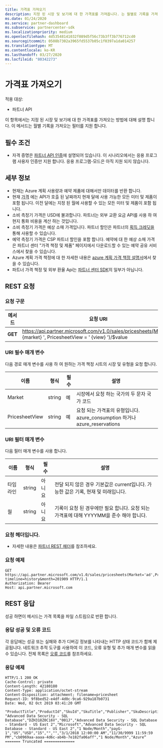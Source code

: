 ```yaml
---
title: 가격표 가져오기
description: 지정 된 시장 및 보기에 대 한 가격표를 가져옵니다. 는 월별로 기록을 가져오는 필터를 지원 합니다.
ms.date: 01/24/2020
ms.service: partner-dashboard
ms.subservice: partnercenter-sdk
ms.localizationpriority: medium
ms.openlocfilehash: 4d53548141032f089d5f56c73b3ff3b776712cd0
ms.sourcegitcommit: 0508b7302a3965fd5537b05c1f0397a1da014257
ms.translationtype: MT
ms.contentlocale: ko-KR
ms.lasthandoff: 03/27/2020
ms.locfileid: "80342273"
---
```

# <a name="get-a-price-sheet"></a>가격표 가져오기

적용 대상:

- 파트너 API

이 항목에서는 지정 된 시장 및 보기에 대 한 가격표를 가져오는 방법에 대해 설명 합니다. 이 메서드는 월별 기록을 가져오는 필터를 지원 합니다.

## <a name="prerequisites"></a>필수 조건

- 자격 증명은 [파트너 API 인증](api-authentication.md)에 설명되어 있습니다. 이 시나리오에서는 응용 프로그램 사용자 인증만 지원 합니다. 응용 프로그램-모드은 아직 지원 되지 않습니다.

## <a name="details"></a>세부 정보

- 현재는 Azure 계획 사용량과 예약 제품에 대해서만 데이터를 반환 합니다.
- 현재 [가격](pricing.md) 에는 API가 호출 된 날짜까지 현재 달에 사용 가능한 모든 미터 및 제품이 포함 됩니다. 이전 달에는 지정 된 월에 사용할 수 있는 모든 미터 및 제품이 포함 됩니다.
- 소비 측정기 가격은 USD에 불과합니다. 파트너는 외부 교환 요금 API를 사용 하 여 현지 통화 비용을 계산 하는 것입니다.
- 소비 측정기 가격은 예상 소매 가격입니다. 파트너 할인은 파트너의 [획득 크레딧을](https://docs.microsoft.com/partner-center/partner-earned-credit-explanation)통해 사용할 수 있습니다.
- 예약 측정기 가격은 CSP 파트너 할인을 포함 합니다. 예약에 대 한 예상 소매 가격은 파트너 센터 "가격 책정 및 제품" 페이지에서 다운로드할 수 있는 예약 공유 서비스에서 찾을 수 있습니다.
- Azure 계획 가격 책정에 대 한 자세한 내용은 [azure 계획 가격 책정 설명서](https://docs.microsoft.com/partner-center/azure-plan-price-list)에서 찾을 수 있습니다.
- 파트너 가격 책정 및 외부 환율 Api는 [파트너 센터 SDK](https://docs.microsoft.com/partner-center/develop/get-started)의 일부가 아닙니다.

## <a name="rest-request"></a>REST 요청

### <a name="request-syntax"></a>요청 구문

| 메서드   | 요청 URI                                                                                                 |
|----------|-------------------------------------------------------------------------------------------------------------|
| **GET** | https://api.partner.microsoft.com/v1.0/sales/pricesheets(Market=' {market} ', PricesheetView = ' {view} ')/$value                                     |

### <a name="uri-required-parameters"></a>URI 필수 매개 변수

다음 경로 매개 변수를 사용 하 여 원하는 가격 책정 시트의 시장 및 유형을 요청 합니다.

| 이름                   | 형식     | 필수 | 설명                                                     |
|------------------------|----------|----------|-----------------------------------------------------------------|
|Market                      | string   | 예       | 시장에서 요청 하는 국가의 두 문자 국가 코드       |
|PricesheetView | string   | 예       | 요청 되는 가격표의 유형입니다. azure_consumption 하거나 azure_reservations       |

### <a name="uri-filter-parameters"></a>URI 필터 매개 변수

다음 필터 매개 변수를 사용 합니다.

| 이름                   | 형식     | 필수 | 설명                                                     |
|------------------------|----------|----------|-----------------------------------------------------------------|
|타임라인| string   | 아니요| 전달 되지 않은 경우 기본값은 current입니다. 가능한 값은 기록, 현재 및 미래입니다.       |
|월| string   | 아니요| 기록이 요청 된 경우에만 필요 합니다. 요청 되는 가격표에 대해 YYYYMM을 준수 해야 합니다.       |

### <a name="request-headers"></a>요청 헤더입니다.

- 자세한 내용은 [파트너 REST 헤더](headers.md)를 참조하세요.

### <a name="request-example"></a>요청 예제

```http
GET https://api.partner.microsoft.com/v1.0/sales/pricesheets(Market='ad',PricesheetView='azure_consumption')/$value?timeline=history&month=201909 HTTP/1.1
Authorization: Bearer 
Host: api.partner.microsoft.com

```

## <a name="rest-response"></a>REST 응답

성공 하면이 메서드는 가격 목록을 파일 스트림으로 반환 합니다.

### <a name="response-success-and-error-codes"></a>응답 성공 및 오류 코드

각 응답에는 성공 또는 실패와 추가 디버깅 정보를 나타내는 HTTP 상태 코드가 함께 제공됩니다. 네트워크 추적 도구를 사용하여 이 코드, 오류 유형 및 추가 매개 변수를 읽을 수 있습니다. 전체 목록은 [오류 코드](error-codes.md)를 참조하세요.

### <a name="response-example"></a>응답 예제

``` http
HTTP/1.1 200 OK
Cache-Control: private
Content-Length: 42180180
Content-Type: application/octet-stream
Content-Disposition: attachment; filename=pricesheet
Request-ID: 9f8bed52-e4df-4d0c-9ca6-929a187b0731
Date: Wed, 02 Oct 2019 03:41:20 GMT

"ProductTitle","ProductId","SkuId","SkuTitle","Publisher","SkuDescription","UnitOfMeasure","TermDuration","Market","Currency","UnitPrice","PricingTierRangeMin","PricingTierRangeMax","EffectiveStartDate","EffectiveEndDate","MeterIds","MeterType","Tags“
"Advanced Data Security - SQL Database","DZH318Z0C16V","001J","Advanced Data Security - SQL Database - Standard - US East 2","Microsoft","Advanced Data Security - SQL Database - Standard - US East 2","1 Node/Month","payG-1","US","USD","15","","","3/1/2018 12:00:00 AM","11/30/9999 11:59:59 PM","cb0969aa-aaaa-4d6c-ab4b-7e182fa06aff","1 Node/Month","Azure“
======= Truncated ==============

```
